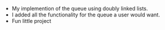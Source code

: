 - My implemention of the queue using doubly linked lists.
- I added all the functionality for the queue a user would want.
- Fun little project
